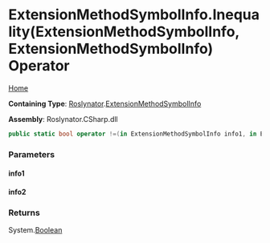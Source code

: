 # ExtensionMethodSymbolInfo\.Inequality\(ExtensionMethodSymbolInfo, ExtensionMethodSymbolInfo\) Operator <a name="_Top"></a>

[Home](../../../README.md)

**Containing Type**: [Roslynator](../../README.md#_Top)\.[ExtensionMethodSymbolInfo](../README.md#_Top)

**Assembly**: Roslynator\.CSharp\.dll

```csharp
public static bool operator !=(in ExtensionMethodSymbolInfo info1, in ExtensionMethodSymbolInfo info2)
```

### Parameters

#### info1

#### info2

### Returns

System\.[Boolean](https://docs.microsoft.com/en-us/dotnet/api/system.boolean)

